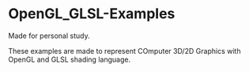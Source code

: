 # OpenGL_GLSL-Examples
Made for personal study.

These examples are made to represent COmputer 3D/2D Graphics with OpenGL and GLSL shading language.

